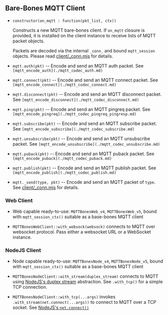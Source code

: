## Bare-Bones MQTT Client

  [client/_conn.mjs]: ../code/client/_conn.mjs

* `constructor(on_mqtt : function(pkt_list, ctx))`

  Constructs a new MQTT bare-bones client. If `on_mqtt` closure is provided, it is installed on the client instance to receive lists of MQTT packet objects.

  Packets are decoded via the internal `_conn_` and bound `mqtt_session` objects. Please read [client/_conn.mjs][] for details.

* `mqtt.auth(pkt)` -- Encode and send an MQTT auth packet. See `[mqtt_encode_auth](./mqtt_codec_auth.md)`

* `mqtt.connect(pkt)` -- Encode and send an MQTT connect packet. See `[mqtt_encode_connect](./mqtt_codec_connect.md)`

* `mqtt.disconnect(pkt)` -- Encode and send an MQTT disconnect packet. See `[mqtt_encode_disconnect](./mqtt_codec_disconnect.md)`

* `mqtt.ping(pkt)` -- Encode and send an MQTT pingreq packet. See `[mqtt_encode_pingreq](./mqtt_codec_pingreq_pingresp.md)`

* `mqtt.subscribe(pkt)` -- Encode and send an MQTT subscribe packet. See `[mqtt_encode_subscribe](./mqtt_codec_subscribe.md)`

* `mqtt.unsubscribe(pkt)` -- Encode and send an MQTT unsubscribe packet. See `[mqtt_encode_unsubscribe](./mqtt_codec_unsubscribe.md)`

* `mqtt.puback(pkt)` -- Encode and send an MQTT puback packet. See `[mqtt_encode_puback](./mqtt_codec_puback.md)`

* `mqtt.publish(pkt)` -- Encode and send an MQTT publish packet. See `[mqtt_encode_publish](./mqtt_codec_publish.md)`

* `mqtt._send(type, pkt)` -- Encode and send an MQTT packet of `type`. See [client/_conn.mjs][] for details.


### Web Client

* Web capable ready-to-use: `MQTTBonesWeb_v4`, `MQTTBonesWeb_v5`, bound with `mqtt_session_ctx()` suitable as a base-bones MQTT client

* `MQTTBonesWebClient::with_websock(websock)` connects to MQTT over websocket protocol. Pass either a websocket URL or a WebSocket instance.


### NodeJS Client

* Node capable ready-to-use: `MQTTBonesNode_v4`, `MQTTBonesNode_v5`, bound with `mqtt_session_ctx()` suitable as a base-bones MQTT client

* `MQTTBonesNodeClient::with_stream(duplex_stream)` connects to MQTT using [NodeJS's duplex stream](https://nodejs.org/api/stream.html#stream_class_stream_duplex) abstraction. See `.with_tcp()` for a simple TCP connection.

* `MQTTBonesNodeClient::with_tcp(...args)` invokes `.with_stream(net.connect(...args))` to connect to MQTT over a TCP socket. See [NodeJS's `net.connect()`](https://nodejs.org/api/net.html#net_net_connect)


